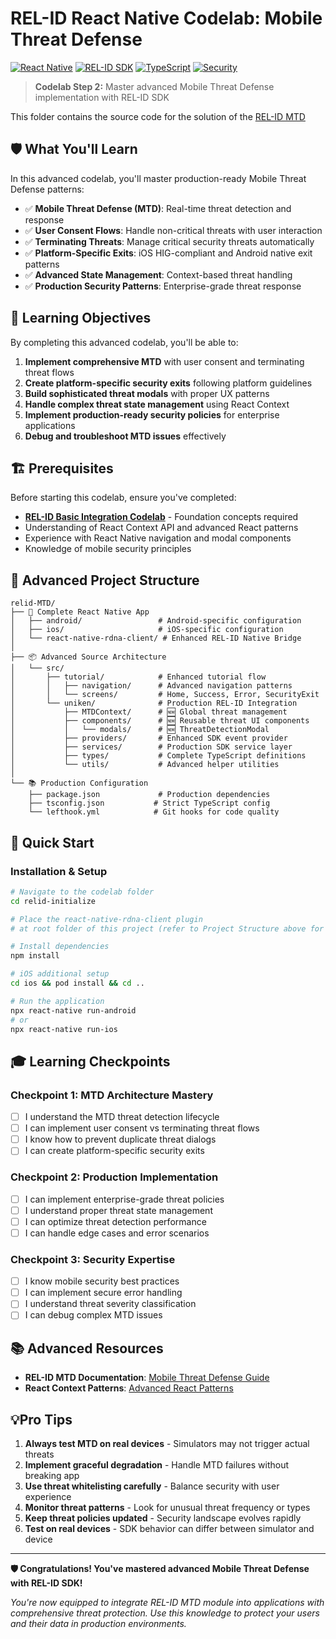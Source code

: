 # REL-ID React Native Codelab: Mobile Threat Defense

[![React Native](https://img.shields.io/badge/React%20Native-0.80.1-blue.svg)](https://reactnative.dev/)
[![REL-ID SDK](https://img.shields.io/badge/REL--ID%20SDK-v25.06.03-green.svg)](https://developer.uniken.com/)
[![TypeScript](https://img.shields.io/badge/TypeScript-5.0.4-blue.svg)](https://www.typescriptlang.org/)
[![Security](https://img.shields.io/badge/Security-MTD%20Enabled-red.svg)](https://developer.uniken.com/docs/mobile-threat-defense)

> **Codelab Step 2:** Master advanced Mobile Threat Defense implementation with REL-ID SDK

This folder contains the source code for the solution of the [REL-ID MTD](https://codelab.uniken.com/codelabs/mtd-flow-codelab/index.html?index=..%2F..index#0)

## 🛡️ What You'll Learn

In this advanced codelab, you'll master production-ready Mobile Threat Defense patterns:

- ✅ **Mobile Threat Defense (MTD)**: Real-time threat detection and response
- ✅ **User Consent Flows**: Handle non-critical threats with user interaction
- ✅ **Terminating Threats**: Manage critical security threats automatically
- ✅ **Platform-Specific Exits**: iOS HIG-compliant and Android native exit patterns
- ✅ **Advanced State Management**: Context-based threat handling
- ✅ **Production Security Patterns**: Enterprise-grade threat response

## 🎯 Learning Objectives

By completing this advanced codelab, you'll be able to:

1. **Implement comprehensive MTD** with user consent and terminating threat flows
2. **Create platform-specific security exits** following platform guidelines
3. **Build sophisticated threat modals** with proper UX patterns
4. **Handle complex threat state management** using React Context
5. **Implement production-ready security policies** for enterprise applications
6. **Debug and troubleshoot MTD issues** effectively

## 🏗️ Prerequisites

Before starting this codelab, ensure you've completed:

- **[REL-ID Basic Integration Codelab](https://codelab.uniken.com/codelabs/relid-initialization-flow/index.html?index=..%2F..index#0)** - Foundation concepts required
- Understanding of React Context API and advanced React patterns
- Experience with React Native navigation and modal components
- Knowledge of mobile security principles

## 📁 Advanced Project Structure

```
relid-MTD/
├── 📱 Complete React Native App
│   ├── android/                 # Android-specific configuration
│   ├── ios/                     # iOS-specific configuration  
│   └── react-native-rdna-client/ # Enhanced REL-ID Native Bridge
│
├── 📦 Advanced Source Architecture
│   └── src/
│       ├── tutorial/            # Enhanced tutorial flow
│       │   ├── navigation/      # Advanced navigation patterns
│       │   └── screens/         # Home, Success, Error, SecurityExit
│       └── uniken/              # Production REL-ID Integration
│           ├── MTDContext/      # 🆕 Global threat management
│           ├── components/      # 🆕 Reusable threat UI components
│           │   └── modals/      # 🆕 ThreatDetectionModal
│           ├── providers/       # Enhanced SDK event provider
│           ├── services/        # Production SDK service layer
│           ├── types/           # Complete TypeScript definitions
│           └── utils/           # Advanced helper utilities
│
└── 📚 Production Configuration
    ├── package.json             # Production dependencies
    ├── tsconfig.json           # Strict TypeScript config
    └── lefthook.yml            # Git hooks for code quality
```

## 🚀 Quick Start

### Installation & Setup

```bash
# Navigate to the codelab folder
cd relid-initialize

# Place the react-native-rdna-client plugin 
# at root folder of this project (refer to Project Structure above for more info)

# Install dependencies
npm install

# iOS additional setup
cd ios && pod install && cd ..

# Run the application
npx react-native run-android
# or
npx react-native run-ios
```

## 🎓 Learning Checkpoints

### Checkpoint 1: MTD Architecture Mastery
- [ ] I understand the MTD threat detection lifecycle
- [ ] I can implement user consent vs terminating threat flows
- [ ] I know how to prevent duplicate threat dialogs
- [ ] I can create platform-specific security exits

### Checkpoint 2: Production Implementation
- [ ] I can implement enterprise-grade threat policies
- [ ] I understand proper threat state management
- [ ] I can optimize threat detection performance
- [ ] I can handle edge cases and error scenarios

### Checkpoint 3: Security Expertise
- [ ] I know mobile security best practices
- [ ] I can implement secure error handling
- [ ] I understand threat severity classification
- [ ] I can debug complex MTD issues

## 📚 Advanced Resources

- **REL-ID MTD Documentation**: [Mobile Threat Defense Guide](https://developer.uniken.com/docs/mobile-threat-defense)
- **React Context Patterns**: [Advanced React Patterns](https://reactpatterns.com/)

## 💡Pro Tips

1. **Always test MTD on real devices** - Simulators may not trigger actual threats
2. **Implement graceful degradation** - Handle MTD failures without breaking app
3. **Use threat whitelisting carefully** - Balance security with user experience
4. **Monitor threat patterns** - Look for unusual threat frequency or types
5. **Keep threat policies updated** - Security landscape evolves rapidly
6. **Test on real devices** - SDK behavior can differ between simulator and device

---

**🛡️ Congratulations! You've mastered advanced Mobile Threat Defense with REL-ID SDK!**

*You're now equipped to integrate REL-ID MTD module into applications with comprehensive threat protection. Use this knowledge to protect your users and their data in production environments.*

